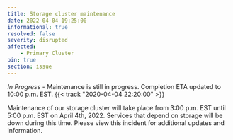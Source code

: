 ```yaml
---
title: Storage cluster maintenance 
date: 2022-04-04 19:25:00
informational: true
resolved: false
severity: disrupted
affected:
    - Primary Cluster
pin: true 
section: issue
---
```


*In Progress* -
Maintenance is still in progress. Completion ETA updated to 10:00 p.m. EST. {{< track "2020-04-04 22:20:00" >}}

Maintenance of our storage cluster will take place from 3:00 p.m. EST until 5:00 p.m. EST on April 4th, 2022. Services that depend on storage will be down during this time. Please view this incident for additional updates and information.
